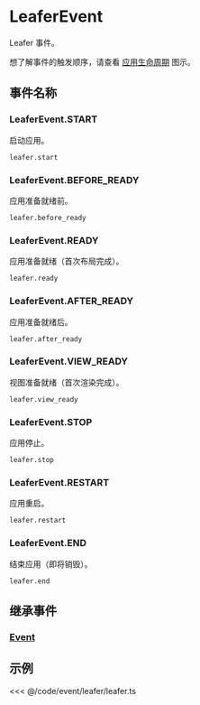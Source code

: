 # LeaferEvent

Leafer 事件。

想了解事件的触发顺序，请查看 [应用生命周期](/guide/life/app.md) 图示。

## 事件名称

### LeaferEvent.START

启动应用。

`leafer.start`

### LeaferEvent.BEFORE_READY

应用准备就绪前。

`leafer.before_ready`

### LeaferEvent.READY

应用准备就绪（首次布局完成）。

`leafer.ready`

### LeaferEvent.AFTER_READY

应用准备就绪后。

`leafer.after_ready`

### LeaferEvent.VIEW_READY

视图准备就绪（首次渲染完成）。

`leafer.view_ready`

### LeaferEvent.STOP

应用停止。

`leafer.stop`

### LeaferEvent.RESTART

应用重启。

`leafer.restart`

### LeaferEvent.END

结束应用（即将销毁）。

`leafer.end`

## 继承事件

### [Event](./Event.md)

<!-- ## API

### [LeaferEvent](/api/classes/LeaferEvent.md) -->

## 示例

<<< @/code/event/leafer/leafer.ts
